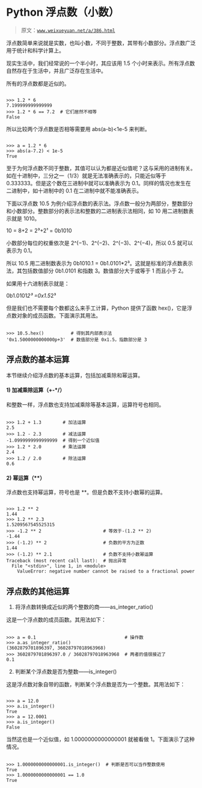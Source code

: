 # Python 浮点数（小数）

> 原文：[`www.weixueyuan.net/a/386.html`](http://www.weixueyuan.net/a/386.html)

浮点数简单来说就是实数，也叫小数，不同于整数，其带有小数部分。浮点数广泛用于统计和科学计算上。

现实生活中，我们经常说的一个半小时，其应该用 1.5 个小时来表示。所有浮点数自然存在于生活中，并且广泛存在生活中。

所有的浮点数都是近似的。

```

>>> 1.2 * 6
7.199999999999999
>>> 1.2 * 6 == 7.2  # 它们居然不相等
False
```

所以比较两个浮点数是否相等需要用 abs(a-b)<1e-5 来判断。

```

>>> a = 1.2 * 6
>>> abs(a-7.2) < 1e-5
True
```

至于为何浮点数不同于整数，其值可以认为都是近似值呢？这与采用的进制有关。如在十进制中，三分之一（1/3）就是无法准确表示的，只能近似等于 0.333333。但是这个数在三进制中就可以准确表示为 0.1。同样的情况也发生在二进制中，如十进制中的 0.1 在二进制中就不能准确表示。

下面以浮点数 10.5 为例介绍浮点数的表示法。浮点数一般分为两部分，整数部分和小数部分。整数部分的表示法和整数的二进制表示法相同，如 10 用二进制数表示就是 1010。

10 = 8+2 = 2³+2¹ = 0b1010

小数部分每位的权重依次是 2^(−1)、2^(−2)、2^(−3)、2^(−4)，所以 0.5 就可以表示为 0.1。

所以 10.5 用二进制数表示为 0b1010.1 = 0b1.0101*2³。这就是标准的浮点数表示法，其包括数值部分 0b1.0101 和指数 3。数值部分大于或等于 1 而且小于 2。

如果用十六进制表示就是：

0b1.0101*2³ =0x1.5*2³

但是我们也不需要每个数都这么来手工计算，Python 提供了函数 hex()，它是浮点数对象的成员函数。下面演示其用法。

```

>>> 10.5.hex()          # 得到其内部表示法
'0x1.5000000000000p+3'  # 数值部分是 0x1.5，指数部分是 3
```

## 浮点数的基本运算

本节继续介绍浮点数的基本运算，包括加减乘除和幂运算。

#### 1) 加减乘除运算（+-*/）

和整数一样，浮点数也支持加减乘除等基本运算，运算符号也相同。

```

>>> 1.2 + 1.3        # 加法运算
2.5
>>> 1.2 - 2.3        # 减法运算
-1.0999999999999999  # 得到一个近似值
>>> 1.2 * 2.0        # 乘法运算
2.4
>>> 1.2 / 2.0        # 除法运算
0.6
```

#### 2) 幂运算（**）

浮点数也支持幂运算，符号也是 **。但是负数不支持小数幂的运算。

```

>>> 1.2 ** 2
1.44
>>> 1.2 ** 2.3
1.5209567545525315
>>> -1.2 ** 2                       # 等效于-(1.2 ** 2)
-1.44
>>> (-1.2) ** 2                     # 负数的平方为正数
1.44
>>> (-1.2) ** 2.1                   # 负数不支持小数幂运算
Traceback (most recent call last):  # 抛出异常
  File "<stdin>", line 1, in <module>
    ValueError: negative number cannot be raised to a fractional power
```

## 浮点数的其他运算

1) 将浮点数转换成近似的两个整数的商——as_integer_ratio()

这是一个浮点数的成员函数。其用法如下：

```

>>> a = 0.1                                 # 操作数
>>> a.as_integer_ratio()
(3602879701896397, 36028797018963968)
>>> 3602879701896397.0 / 36028797018963968  # 两者的值很接近了
0.1
```

2) 判断某个浮点数是否为整数——is_integer()

这是浮点数对象自带的函数，判断某个浮点数是否为一个整数。其用法如下：

```

>>> a = 12.0
>>> a.is_integer()
True
>>> a = 12.0001
>>> a.is_integer()
False
```

当然这也是一个近似值，如 1.0000000000000001 就被看做 1。下面演示了这种情况。

```

>>> 1.0000000000000001.is_integer()  # 判断是否可以当作整数使用
True
>>> 1.0000000000000001 == 1.0
True
```